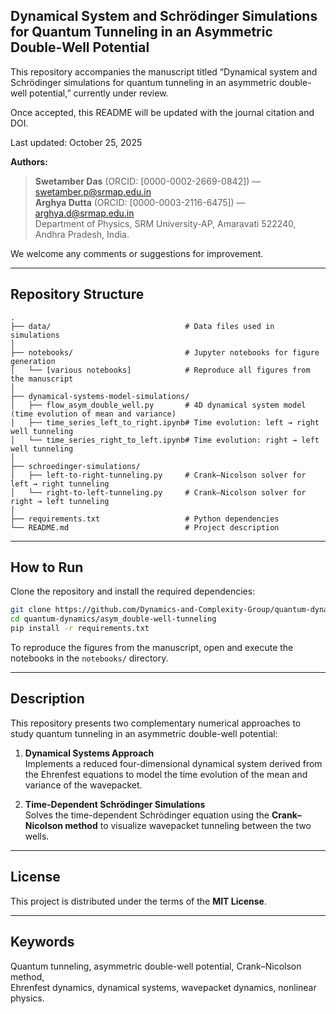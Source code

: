 ## Dynamical System and Schrödinger Simulations for Quantum Tunneling in an Asymmetric Double-Well Potential

This repository accompanies the manuscript titled “Dynamical system and Schrödinger simulations for quantum tunneling in an asymmetric double-well potential,” currently under review.

Once accepted, this README will be updated with the journal citation and DOI.

Last updated: October 25, 2025

**Authors:**  
> **Swetamber Das** (ORCID: [0000-0002-2669-0842]) — swetamber.p@srmap.edu.in  
> **Arghya Dutta** (ORCID: [0000-0003-2116-6475]) — arghya.d@srmap.edu.in  
> Department of Physics, SRM University-AP, Amaravati 522240, Andhra Pradesh, India.  

We welcome any comments or suggestions for improvement.

---

## Repository Structure

```
.
├── data/                              # Data files used in simulations
│
├── notebooks/                         # Jupyter notebooks for figure generation
│   └── [various notebooks]            # Reproduce all figures from the manuscript
│
├── dynamical-systems-model-simulations/
│   ├── flow_asym_double_well.py       # 4D dynamical system model (time evolution of mean and variance)
│   ├── time_series_left_to_right.ipynb# Time evolution: left → right well tunneling
│   └── time_series_right_to_left.ipynb# Time evolution: right → left well tunneling
│
├── schroedinger-simulations/
│   ├── left-to-right-tunneling.py     # Crank–Nicolson solver for left → right tunneling
│   └── right-to-left-tunneling.py     # Crank–Nicolson solver for right → left tunneling
│
├── requirements.txt                   # Python dependencies
└── README.md                          # Project description
```

---

## How to Run

Clone the repository and install the required dependencies:

```bash
git clone https://github.com/Dynamics-and-Complexity-Group/quantum-dynamics.git
cd quantum-dynamics/asym_double-well-tunneling
pip install -r requirements.txt
```

To reproduce the figures from the manuscript, open and execute the notebooks in the `notebooks/` directory.

---

## Description

This repository presents two complementary numerical approaches to study quantum tunneling in an asymmetric double-well potential:

1. **Dynamical Systems Approach**  
   Implements a reduced four-dimensional dynamical system derived from the Ehrenfest equations to model the time evolution of the mean and variance of the wavepacket.

2. **Time-Dependent Schrödinger Simulations**  
   Solves the time-dependent Schrödinger equation using the **Crank–Nicolson method** to visualize wavepacket tunneling between the two wells.

---

## License

This project is distributed under the terms of the **MIT License**.

---

## Keywords

Quantum tunneling, asymmetric double-well potential, Crank–Nicolson method,  
Ehrenfest dynamics, dynamical systems, wavepacket dynamics, nonlinear physics.
